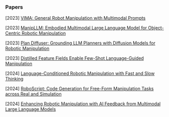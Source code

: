### Papers

[2023] [VIMA: General Robot Manipulation with Multimodal Prompts](https://arxiv.org/abs/2210.03094)

[2023] [ManipLLM: Embodied Multimodal Large Language Model for Object-Centric Robotic Manipulation](https://arxiv.org/abs/2312.16217)

[2023] [Plan Diffuser: Grounding LLM Planners with Diffusion Models for Robotic Manipulation](https://openreview.net/pdf?id=2a3sgm5YeX)

[2023] [Distilled Feature Fields Enable Few-Shot Language-Guided Manipulation](https://arxiv.org/abs/2308.07931)

[2024] [Language-Conditioned Robotic Manipulation with Fast and Slow Thinking](https://arxiv.org/abs/2401.04181)

[2024] [RoboScript: Code Generation for Free-Form Manipulation Tasks across Real and Simulation](https://arxiv.org/abs/2402.14623)

[2024] [Enhancing Robotic Manipulation with AI Feedback from Multimodal Large Language Models](https://arxiv.org/abs/2402.14245)